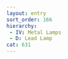 ```yaml
---
layout: entry
sort_order: 166
hierarchy:
 - IV: Metal Lamps
 - D: Lead Lamp
cat: 631
---
```


[^1]: The Antiquities Conservation staff investigated every bronze lamp in its collection, but no scientific laboratory analyses of metal content were performed. For general information on this matter from other sources, see, e.g., Bailey BM IV, pp. 144–63; or *From the Parts to the Whole* 2000–2002, with further refs., and earlier bronze congresses.
